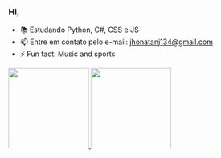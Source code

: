 ### Hi, 
- 📚 Estudando Python, C#, CSS e JS
- 📫 Entre em contato pelo e-mail: jhonatanj134@gmail.com
- ⚡ Fun fact: Music and sports

<div>
  <a href="https://github.com/fellpsr">
  <img height="160em" src="https://github-readme-stats.vercel.app/api?username=jhonj134&show_icons=true&theme=aura&include_all_commits=true&count_private=true"/>
  <img height="160em" src="https://github-readme-stats.vercel.app/api/top-langs/?username=jhonj134&layout=compact&langs_count=7&theme=aura"/>
</div>
